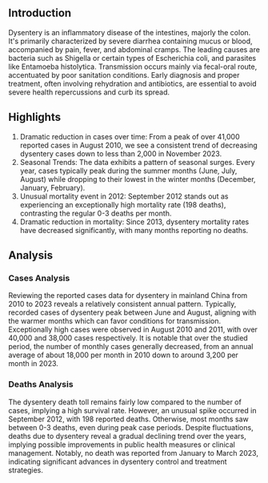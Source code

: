 ## Introduction

Dysentery is an inflammatory disease of the intestines, majorly the colon. It's primarily characterized by severe diarrhea containing mucus or blood, accompanied by pain, fever, and abdominal cramps. The leading causes are bacteria such as Shigella or certain types of Escherichia coli, and parasites like Entamoeba histolytica. Transmission occurs mainly via fecal-oral route, accentuated by poor sanitation conditions. Early diagnosis and proper treatment, often involving rehydration and antibiotics, are essential to avoid severe health repercussions and curb its spread.
## Highlights

1. Dramatic reduction in cases over time: From a peak of over 41,000 reported cases in August 2010, we see a consistent trend of decreasing dysentery cases down to less than 2,000 in November 2023.<br/>
2. Seasonal Trends: The data exhibits a pattern of seasonal surges. Every year, cases typically peak during the summer months (June, July, August) while dropping to their lowest in the winter months (December, January, February).<br/>
3. Unusual mortality event in 2012: September 2012 stands out as experiencing an exceptionally high mortality rate (198 deaths), contrasting the regular 0-3 deaths per month.<br/>
4. Dramatic reduction in mortality: Since 2013, dysentery mortality rates have decreased significantly, with many months reporting no deaths.

## Analysis

### Cases Analysis
Reviewing the reported cases data for dysentery in mainland China from 2010 to 2023 reveals a relatively consistent annual pattern. Typically, recorded cases of dysentery peak between June and August, aligning with the warmer months which can favor conditions for transmission. Exceptionally high cases were observed in August 2010 and 2011, with over 40,000 and 38,000 cases respectively. It is notable that over the studied period, the number of monthly cases generally decreased, from an annual average of about 18,000 per month in 2010 down to around 3,200 per month in 2023.

### Deaths Analysis
The dysentery death toll remains fairly low compared to the number of cases, implying a high survival rate. However, an unusual spike occurred in September 2012, with 198 reported deaths. Otherwise, most months saw between 0-3 deaths, even during peak case periods. Despite fluctuations, deaths due to dysentery reveal a gradual declining trend over the years, implying possible improvements in public health measures or clinical management. Notably, no death was reported from January to March 2023, indicating significant advances in dysentery control and treatment strategies.
